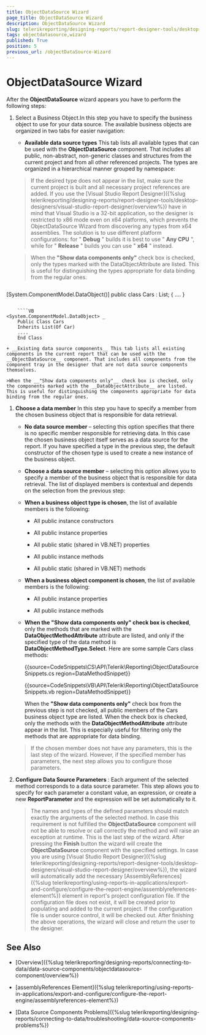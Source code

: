 ```yaml
---
title: ObjectDataSource Wizard
page_title: ObjectDataSource Wizard 
description: ObjectDataSource Wizard
slug: telerikreporting/designing-reports/report-designer-tools/desktop-designers/tools/data-source-wizards/objectdatasource-wizard
tags: objectdatasource,wizard
published: True
position: 5
previous_url: /objectDataSource-Wizard
---
```


# ObjectDataSource Wizard

After the __ObjectDataSource__ wizard appears you have to perform the following steps: 

1. Select a Business Object.In this step you have to specify the business object to use for your data source. The available business objects are organized in two tabs for easier navigation: 

	+ __Available data source types__ This tab lists all available types that can be used with the __ObjectDataSource__ component. That includes all public, non-abstract, non-generic classes and structures from the current project and from all other referenced projects. The types are organized in a hierarchical manner grouped by namespace: 

	>If the desired type does not appear in the list, make sure the current project is built and all necessary project references are added. If you use the [Visual Studio Report Designer]({%slug telerikreporting/designing-reports/report-designer-tools/desktop-designers/visual-studio-report-designer/overview%}) have in mind that Visual Studio is a 32-bit application, so the designer is restricted to x86 mode even on x64 platforms, which prevents the ObjectDataSource Wizard from discovering any types from x64 assemblies. The solution is to use different platform configurations: for " __Debug__ " builds it is best to use " __Any CPU__ ", while for " __Release__ " builds you can use " __x64__ " instead. 

	>When the __"Show data components only"__ check box is checked, only the types marked with the DataObjectAttribute are listed. This is useful for distinguishing the types appropriate for data binding from the regular ones. 

	````C#
[System.ComponentModel.DataObject()]
	public class Cars : List<Car>;
	{
	....
	}
````

	````VB
<System.ComponentModel.DataObject> _
	Public Class Cars
	Inherits List(Of Car)
	....
	End Class
````

	+ __Existing data source components__ This tab lists all existing components in the current report that can be used with the __ObjectDataSource__ component. That includes all components from the component tray in the designer that are not data source components themselves. 

	>When the __"Show data components only"__ check box is checked, only the components marked with the __DataObjectAttribute__ are listed. This is useful for distinguishing the components appropriate for data binding from the regular ones. 

1. __Choose a data member__ In this step you have to specify a member from the chosen business object that is responsible for data retrieval. 

	+ __No data source member__ – selecting this option specifies that there is no specific member responsible for retrieving data. In this case the chosen business object itself serves as a data source for the report. If you have specified a type in the previous step, the default constructor of the chosen type is used to create a new instance of the business object. 

	+ __Choose a data source member__ – selecting this option allows you to specify a member of the business object that is responsible for data retrieval. The list of displayed members is contextual and depends on the selection from the previous step: 

	+ __When a business object type is chosen__, the list of available members is the following: 

		+ All public instance constructors 
		
		+ All public instance properties 
		
		+ All public static (shared in VB.NET) properties 
		
		+ All public instance methods 
		
		+ All public static (shared in VB.NET) methods 

	+ __When a business object component is chosen__, the list of available members is the following: 

		+ All public instance properties 
		
		+ All public instance methods 

	+ __When the "Show data components only" check box is checked__, only the methods that are marked with the __DataObjectMethodAttribute__ attribute are listed, and only if the specified type of the data method is __DataObjectMethodType.Select__. Here are some sample Cars class methods:

		{{source=CodeSnippets\CS\API\Telerik\Reporting\ObjectDataSourceSnippets.cs region=DataMethodSnippet}}

		{{source=CodeSnippets\VB\API\Telerik\Reporting\ObjectDataSourceSnippets.vb region=DataMethodSnippet}}

		When the __"Show data components only"__ check box from the previous step is not checked, all public members of the Cars business object type are listed. When the check box is checked, only the methods with the __DataObjectMethodAttribute__ attribute appear in the list. This is especially useful for filtering only the methods that are appropriate for data binding. 

	>If the chosen member does not have any parameters, this is the last step of the wizard. However, if the specified member has parameters, the next step allows you to configure those parameters. 

1. __Configure Data Source Parameters__ : Each argument of the selected method corresponds to a data source parameter. This step allows you to specify for each parameter a constant value, an expression, or create a new __ReportParameter__ and the expression will be set automatically to it. 

	>The names and types of the defined parameters should match exactly the arguments of the selected method. In case this requirement is not fulfilled the __ObjectDataSource__ component will not be able to resolve or call correctly the method and will raise an exception at runtime. This is the last step of the wizard. After pressing the __Finish__ button the wizard will create the __ObjectDataSource__ component with the specified settings. In case you are using [Visual Studio Report Designer]({%slug telerikreporting/designing-reports/report-designer-tools/desktop-designers/visual-studio-report-designer/overview%}), the wizard will automatically add the necessary [AssemblyReferences]({%slug telerikreporting/using-reports-in-applications/export-and-configure/configure-the-report-engine/assemblyreferences-element%}) element in report's project configuration file. If the configuration file does not exist, it will be created prior to populating and added to the current project. If the configuration file is under source control, it will be checked out. After finishing the above operations, the wizard will close and return the user to the designer. 

## See Also

* [Overview]({%slug telerikreporting/designing-reports/connecting-to-data/data-source-components/objectdatasource-component/overview%})

* [assemblyReferences Element]({%slug telerikreporting/using-reports-in-applications/export-and-configure/configure-the-report-engine/assemblyreferences-element%})

* [Data Source Components Problems]({%slug telerikreporting/designing-reports/connecting-to-data/troubleshooting/data-source-components-problems%})

